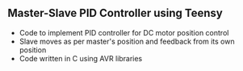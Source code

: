 ## Master-Slave PID Controller using Teensy 
- Code to implement PID controller for DC motor position control
- Slave moves as per master's position and feedback from its own position
- Code written in C using AVR libraries
